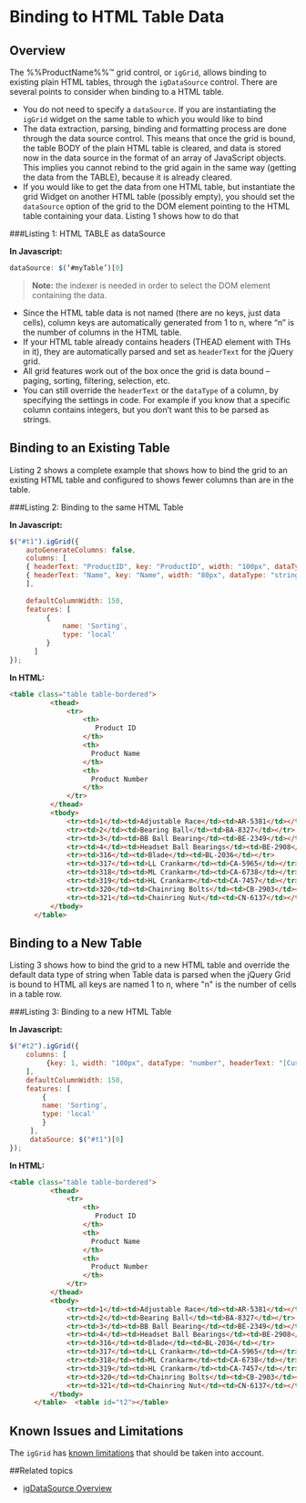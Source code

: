 ﻿<!--
|metadata|
{
    "fileName": "igdatasource-binding-to-html-table-data",
    "controlName": "igDataSource",
    "tags": ["Data Binding"]
}
|metadata|
-->

# Binding to HTML Table Data

## Overview
The %%ProductName%%™ grid control, or `igGrid`, allows binding to existing plain HTML tables, through the `igDataSource` control. There are several points to consider when binding to a HTML table.

-   You do not need to specify a `dataSource`. If you are instantiating the `igGrid` widget on the same table to which you would like to bind
-   The data extraction, parsing, binding and formatting process are done through the data source control. This means that once the grid is bound, the table BODY of the plain HTML table is cleared, and data is stored now in the data source in the format of an array of JavaScript objects. This implies you cannot rebind to the grid again in the same way (getting the data from the TABLE), because it is already cleared.
-   If you would like to get the data from one HTML table, but instantiate the grid Widget on another HTML table (possibly empty), you should set the `dataSource` option of the grid to the DOM element pointing to the HTML table containing your data. Listing 1 shows how to do that

###Listing 1: HTML TABLE as dataSource


**In Javascript:**

```js
dataSource: $(‘#myTable’)[0]
```

>**Note:** the indexer is needed in order to select the DOM element containing the data.

-   Since the HTML table data is not named (there are no keys, just data cells), column keys are automatically generated from 1 to n, where “n” is the number of columns in the HTML table.
-   If your HTML table already contains headers (THEAD element with THs in it), they are automatically parsed and set as `headerText` for the jQuery grid.
-   All grid features work out of the box once the grid is data bound – paging, sorting, filtering, selection, etc.
-   You can still override the `headerText` or the `dataType` of a column, by specifying the settings in code. For example if you know that a specific column contains integers, but you don’t want this to be parsed as strings.

## Binding to an Existing Table
Listing 2 shows a complete example that shows how to bind the grid to an existing HTML table and configured to shows fewer columns than are in the table.

###Listing 2: Binding to the same HTML Table



**In Javascript:**

```js
$("#t1").igGrid({          
    autoGenerateColumns: false,
    columns: [
    { headerText: "ProductID", key: "ProductID", width: "100px", dataType: "number" },
    { headerText: "Name", key: "Name", width: "80px", dataType: "string" },
    ],
    
    defaultColumnWidth: 150,
    features: [
         {
             name: 'Sorting',
             type: 'local'
         }
      ]
}); 
```



**In HTML:**

  ```html
  <table class="table table-bordered">
            <thead>
                <tr>
                    <th>
                       Product ID 
                    </th>
                    <th>
                      Product Name
                    </th>
                    <th>
                      Product Number  
                    </th>
                </tr>
            </thead>
            <tbody>
                <tr><td>1</td><td>Adjustable Race</td><td>AR-5381</td></tr>
                <tr><td>2</td><td>Bearing Ball</td><td>BA-8327</td></tr>
                <tr><td>3</td><td>BB Ball Bearing</td><td>BE-2349</td></tr>
                <tr><td>4</td><td>Headset Ball Bearings</td><td>BE-2908</td></tr>
                <tr><td>316</td><td>Blade</td><td>BL-2036</td></tr>
                <tr><td>317</td><td>LL Crankarm</td><td>CA-5965</td></tr>
                <tr><td>318</td><td>ML Crankarm</td><td>CA-6738</td></tr>
                <tr><td>319</td><td>HL Crankarm</td><td>CA-7457</td></tr>
                <tr><td>320</td><td>Chainring Bolts</td><td>CB-2903</td></tr>
                <tr><td>321</td><td>Chainring Nut</td><td>CN-6137</td></tr>
            </tbody>
        </table>
  ```

## Binding to a New Table
Listing 3 shows how to bind the grid to a new HTML table and override the default data type of string when Table data is parsed when the jQuery Grid is bound to HTML all keys are named 1 to n, where "n" is the number of cells in a table row.

###Listing 3: Binding to a new HTML Table

**In Javascript:**

```js
$("#t2").igGrid({
    columns: [
         {key: 1, width: "100px", dataType: "number", headerText: "[Custom Header]" }
    ],
    defaultColumnWidth: 150,
    features: [
        {
        name: 'Sorting',
        type: 'local'
        }
     ],
     dataSource: $("#t1")[0]
}); 
```



**In HTML:**

  ```html
  <table class="table table-bordered">
            <thead>
                <tr>
                    <th>
                       Product ID 
                    </th>
                    <th>
                      Product Name
                    </th>
                    <th>
                      Product Number  
                    </th>
                </tr>
            </thead>
            <tbody>
                <tr><td>1</td><td>Adjustable Race</td><td>AR-5381</td></tr>
                <tr><td>2</td><td>Bearing Ball</td><td>BA-8327</td></tr>
                <tr><td>3</td><td>BB Ball Bearing</td><td>BE-2349</td></tr>
                <tr><td>4</td><td>Headset Ball Bearings</td><td>BE-2908</td></tr>
                <tr><td>316</td><td>Blade</td><td>BL-2036</td></tr>
                <tr><td>317</td><td>LL Crankarm</td><td>CA-5965</td></tr>
                <tr><td>318</td><td>ML Crankarm</td><td>CA-6738</td></tr>
                <tr><td>319</td><td>HL Crankarm</td><td>CA-7457</td></tr>
                <tr><td>320</td><td>Chainring Bolts</td><td>CB-2903</td></tr>
                <tr><td>321</td><td>Chainring Nut</td><td>CN-6137</td></tr>
            </tbody>
        </table>  <table id="t2"></table>
  ```

## Known Issues and Limitations
The `igGrid` has [known limitations](igGrid-Known-Issues.html) that should be taken into account.

 

##Related topics

-   [igDataSource Overview](igDataSource-igDataSource-Overview.html)

 

 


